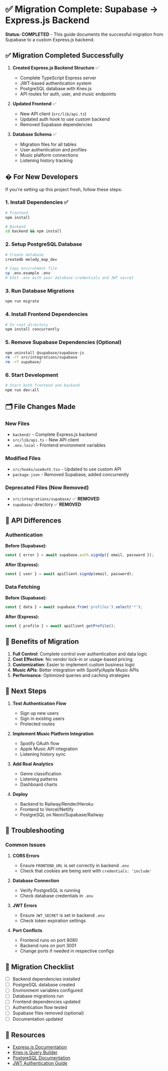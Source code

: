 # ✅ Migration Complete: Supabase → Express.js Backend

**Status: COMPLETED** - This guide documents the successful migration from Supabase to a custom Express.js backend.

## ✅ Migration Completed Successfully

1. **Created Express.js Backend Structure** ✅
   - Complete TypeScript Express server
   - JWT-based authentication system
   - PostgreSQL database with Knex.js
   - API routes for auth, user, and music endpoints

2. **Updated Frontend** ✅
   - New API client (`src/lib/api.ts`)
   - Updated auth hook to use custom backend
   - Removed Supabase dependencies

3. **Database Schema** ✅
   - Migration files for all tables
   - User authentication and profiles
   - Music platform connections
   - Listening history tracking

## � For New Developers

If you're setting up this project fresh, follow these steps:

### 1. Install Dependencies ✅
```bash
# Frontend
npm install

# Backend
cd backend && npm install
```

### 2. Setup PostgreSQL Database
```bash
# Create database
createdb melody_map_dev

# Copy environment file
cp .env.example .env
# Edit .env with your database credentials and JWT secret
```

### 3. Run Database Migrations
```bash
npm run migrate
```

### 4. Install Frontend Dependencies
```bash
# In root directory
npm install concurrently
```

### 5. Remove Supabase Dependencies (Optional)
```bash
npm uninstall @supabase/supabase-js
rm -rf src/integrations/supabase
rm -rf supabase/
```

### 6. Start Development
```bash
# Start both frontend and backend
npm run dev:all
```

## 🗂️ File Changes Made

### New Files
- `backend/` - Complete Express.js backend
- `src/lib/api.ts` - New API client
- `.env.local` - Frontend environment variables

### Modified Files
- `src/hooks/useAuth.tsx` - Updated to use custom API
- `package.json` - Removed Supabase, added concurrently

### Deprecated Files (Now Removed)
- `src/integrations/supabase/` ✅ **REMOVED**
- `supabase/` directory ✅ **REMOVED**

## 🔄 API Differences

### Authentication

**Before (Supabase):**
```typescript
const { error } = await supabase.auth.signUp({ email, password });
```

**After (Express):**
```typescript
const { user } = await apiClient.signUp(email, password);
```

### Data Fetching

**Before (Supabase):**
```typescript
const { data } = await supabase.from('profiles').select('*');
```

**After (Express):**
```typescript
const { profile } = await apiClient.getProfile();
```

## 🚀 Benefits of Migration

1. **Full Control**: Complete control over authentication and data logic
2. **Cost Effective**: No vendor lock-in or usage-based pricing
3. **Customization**: Easier to implement custom business logic
4. **Music APIs**: Better integration with Spotify/Apple Music APIs
5. **Performance**: Optimized queries and caching strategies

## 🎯 Next Steps

1. **Test Authentication Flow**
   - Sign up new users
   - Sign in existing users
   - Protected routes

2. **Implement Music Platform Integration**
   - Spotify OAuth flow
   - Apple Music API integration
   - Listening history sync

3. **Add Real Analytics**
   - Genre classification
   - Listening patterns
   - Dashboard charts

4. **Deploy**
   - Backend to Railway/Render/Heroku
   - Frontend to Vercel/Netlify
   - PostgreSQL on Neon/Supabase/Railway

## 🐛 Troubleshooting

### Common Issues

1. **CORS Errors**
   - Ensure `FRONTEND_URL` is set correctly in backend `.env`
   - Check that cookies are being sent with `credentials: 'include'`

2. **Database Connection**
   - Verify PostgreSQL is running
   - Check database credentials in `.env`

3. **JWT Errors**
   - Ensure `JWT_SECRET` is set in backend `.env`
   - Check token expiration settings

4. **Port Conflicts**
   - Frontend runs on port 8080
   - Backend runs on port 3001
   - Change ports if needed in respective configs

## 📝 Migration Checklist

- [ ] Backend dependencies installed
- [ ] PostgreSQL database created
- [ ] Environment variables configured
- [ ] Database migrations run
- [ ] Frontend dependencies updated
- [ ] Authentication flow tested
- [ ] Supabase files removed (optional)
- [ ] Documentation updated

## 🔗 Resources

- [Express.js Documentation](https://expressjs.com/)
- [Knex.js Query Builder](https://knexjs.org/)
- [PostgreSQL Documentation](https://www.postgresql.org/docs/)
- [JWT Authentication Guide](https://jwt.io/introduction/)
